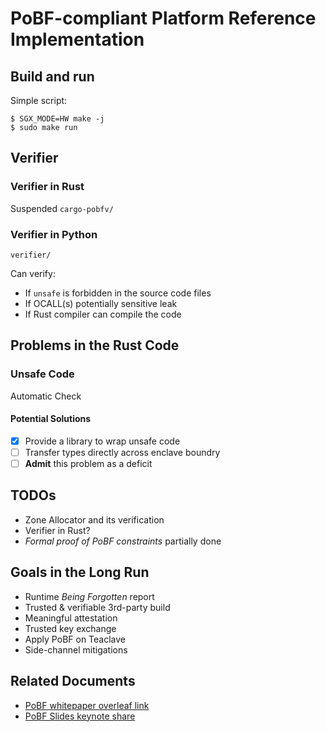 # PoBF-compliant Platform Reference Implementation

## Build and run

Simple script:

```shell
$ SGX_MODE=HW make -j
$ sudo make run
```

## Verifier

### Verifier in Rust

Suspended
`cargo-pobfv/`

### Verifier in Python

`verifier/`

Can verify:

- If `unsafe` is forbidden in the source code files
- If OCALL(s) potentially sensitive leak
- If Rust compiler can compile the code

## Problems in the Rust Code

### Unsafe Code

Automatic Check

#### Potential Solutions

- [X] Provide a library to wrap unsafe code
- [ ] Transfer types directly across enclave boundry
- [ ] **Admit** this problem as a deficit

## TODOs

- Zone Allocator and its verification
- Verifier in Rust?
- *Formal proof of PoBF constraints* partially done

## Goals in the Long Run

- Runtime *Being Forgotten* report
- Trusted & verifiable 3rd-party build
- Meaningful attestation
- Trusted key exchange
- Apply PoBF on Teaclave
- Side-channel mitigations

## Related Documents

- [PoBF whitepaper overleaf link](https://www.overleaf.com/4268188831mdgcyfhmmfsg)
- [PoBF Slides keynote share](https://www.icloud.com/keynote/0da8dyFEr1CrbtnFFXST0UHnQ#PoBF)
